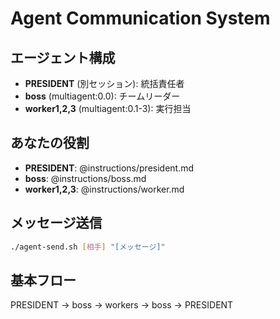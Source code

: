 # Agent Communication System

## エージェント構成
- **PRESIDENT** (別セッション): 統括責任者
- **boss** (multiagent:0.0): チームリーダー
- **worker1,2,3** (multiagent:0.1-3): 実行担当

## あなたの役割
- **PRESIDENT**: @instructions/president.md
- **boss**: @instructions/boss.md
- **worker1,2,3**: @instructions/worker.md

## メッセージ送信
```bash
./agent-send.sh [相手] "[メッセージ]"
```

## 基本フロー
PRESIDENT → boss → workers → boss → PRESIDENT 
